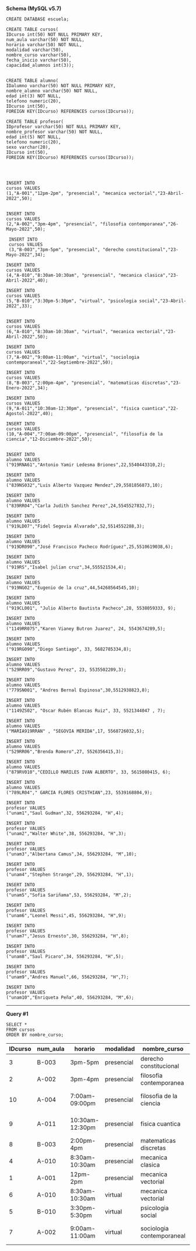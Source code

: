**Schema (MySQL v5.7)**

    CREATE DATABASE escuela;
    
    CREATE TABLE cursos(
    IDcurso int(50) NOT NULL PRIMARY KEY,
    num_aula varchar(50) NOT NULL,
    horario varchar(50) NOT NULL,
    modalidad varchar(50),
    nombre_curso varchar(50),
    fecha_inicio varchar(50),
    capacidad_alumnos int(3));
    
    
    CREATE TABLE alumno(
    IDalumno varchar(50) NOT NULL PRIMARY KEY,
    nombre_alumno varchar(50) NOT NULL,
    edad int(3) NOT NULL,
    telefono numeric(20),
    IDcurso int(50),
    FOREIGN KEY(IDcurso) REFERENCES cursos(IDcurso));
    
    CREATE TABLE profesor(
    IDprofesor varchar(50) NOT NULL PRIMARY KEY,
    nombre_profesor varchar(50) NOT NULL,
    edad int(5) NOT NULL,
    telefono numeric(20),
    sexo varchar(20),
    IDcurso int(50),
    FOREIGN KEY(IDcurso) REFERENCES cursos(IDcurso));
    
    
    
    
    INSERT INTO
    cursos VALUES
    (1,"A-001","12pm-2pm", "presencial", "mecanica vectorial","23-Abril-2022",50);
    
    
    INSERT INTO
    cursos VALUES
    (2,"A-002","3pm-4pm", "presencial", "filosofia contemporanea","26-Mayo-2022",50);
     
     INSERT INTO
     cursos VALUES
     (3,"B-003","3pm-5pm", "presencial", "derecho constitucional","23-Mayo-2022",34);
    
    INSERT INTO
    cursos VALUES
    (4,"A-010","8:30am-10:30am", "presencial", "mecanica clasica","23-Abril-2022",40);
    
    INSERT INTO
    cursos VALUES
    (5,"B-010","3:30pm-5:30pm", "virtual", "psicologia social","23-Abril-2022",33);
    
    
    INSERT INTO
    cursos VALUES
    (6,"A-010","8:30am-10:30am", "virtual", "mecanica vectorial","23-Abril-2022",50);
    
    INSERT INTO
    cursos VALUES
    (7,"A-002","9:00am-11:00am", "virtual", "sociologia contemporaneal","22-Septiembre-2022",50);
    
    INSERT INTO
    cursos VALUES
    (8,"B-003","2:00pm-4pm", "presencial", "matematicas discretas","23-Enero-2022",34);
    
    INSERT INTO
    cursos VALUES
    (9,"A-011","10:30am-12:30pm", "presencial", "fisica cuantica","22-Agostol-2022",40);
    
    INSERT INTO
    cursos VALUES
    (10,"A-004","7:00am-09:00pm", "presencial", "filosofia de la ciencia","12-Diciembre-2022",50);
    
    
    INSERT INTO
    alumno VALUES
    ("919RNA61","Antonio Yamir Ledesma Briones",22,5540443310,2);
    
    INSERT INTO
    alumno VALUES
    ("839NS032","Luis Alberto Vazquez Mendez",29,5581856873,10);
    
    INSERT INTO
    alumno VALUES
    ("839RR04","Carla Judith Sanchez Perez",24,5545527832,7);
    
    INSERT INTO
    alumno VALUES
    ("919LD07","Fidel Segovia Alvarado",52,5514552288,3);
    
    INSERT INTO
    alumno VALUES
    ("919DR090","José Francisco Pacheco Rodríguez",25,5510619038,6);
    
    INSERT INTO
    alumno VALUES
    ("919RS","Isabel julian cruz",34,555521534,4);
    
    INSERT INTO
    alumno VALUES
    ("919NG02","Eugenio de la cruz",44,54268564545,10);
    
    INSERT INTO
    alumno VALUES
    ("919CL001", "Julio Alberto Bautista Pacheco",28, 5538059333, 9);
    
    INSERT INTO
    alumno VALUES
    ("1149RR075","Karen Vianey Butron Juarez", 24, 5543674289,5);
    
    INSERT INTO
    alumno VALUES
    ("919RG090","Diego Santiago", 33, 5682785334,8);
    
    INSERT INTO
    alumno VALUES
    ("529RR09","Gustavo Perez", 23, 5535502209,3);
    
    INSERT INTO
    alumno VALUES
    ("779SN001", "Andres Bernal Espinosa",30,5512938823,8);
    
    INSERT INTO
    alumno VALUES
    ("1149ZS02", "Oscar Rubén Blancas Ruiz", 33, 5521344047 , 7);
    
    INSERT INTO
    alumno VALUES
    ("MARIA919RRAN" , "SEGOVIA MERIDA",17, 5568726032,5);
    
    INSERT INTO
    alumno VALUES
    ("529RR06","Brenda Romero",27, 5526356415,3);
    
    INSERT INTO
    alumno VALUES
    ("879RV010","CEDILLO MARILES IVAN ALBERTO", 33, 5615080415, 6);
    
    INSERT INTO
    alumno VALUES
    ("789LR04"," GARCIA FLORES CRISTHIAN",23, 5539168804,9);
    
    INSERT INTO
    profesor VALUES
    ("unam1","Saul Gudman",32, 556293284, "H",4);
    
    INSERT INTO
    profesor VALUES
    ("unam2","Walter White",38, 556293284, "H",3);
    
    INSERT INTO
    profesor VALUES
    ("unam3","Albertana Camus",34, 556293284, "M",10);
    
    INSERT INTO
    profesor VALUES
    ("unam4","Stephen Strange",29, 556293284, "H",1);
    
    INSERT INTO
    profesor VALUES
    ("unam5","Sofia Sariñama",53, 556293284, "M",2);
    
    INSERT INTO
    profesor VALUES
    ("unam6","Leonel Messi",45, 556293284, "H",9);
    
    INSERT INTO
    profesor VALUES
    ("unam7","Jesus Ernesto",30, 556293284, "H",8);
    
    INSERT INTO
    profesor VALUES
    ("unam8","Saul Picaro",34, 556293284, "H",5);
    
    INSERT INTO
    profesor VALUES
    ("unam9","Andres Manuel",66, 556293284, "H",7);
    
    INSERT INTO
    profesor VALUES
    ("unam10","Enriqueta Peña",40, 556293284, "M",6);
    

---

**Query #1**

    SELECT *
    FROM cursos
    ORDER BY nombre_curso;

| IDcurso | num_aula | horario         | modalidad  | nombre_curso              | fecha_inicio       | capacidad_alumnos |
| ------- | -------- | --------------- | ---------- | ------------------------- | ------------------ | ----------------- |
| 3       | B-003    | 3pm-5pm         | presencial | derecho constitucional    | 23-Mayo-2022       | 34                |
| 2       | A-002    | 3pm-4pm         | presencial | filosofia contemporanea   | 26-Mayo-2022       | 50                |
| 10      | A-004    | 7:00am-09:00pm  | presencial | filosofia de la ciencia   | 12-Diciembre-2022  | 50                |
| 9       | A-011    | 10:30am-12:30pm | presencial | fisica cuantica           | 22-Agostol-2022    | 40                |
| 8       | B-003    | 2:00pm-4pm      | presencial | matematicas discretas     | 23-Enero-2022      | 34                |
| 4       | A-010    | 8:30am-10:30am  | presencial | mecanica clasica          | 23-Abril-2022      | 40                |
| 1       | A-001    | 12pm-2pm        | presencial | mecanica vectorial        | 23-Abril-2022      | 50                |
| 6       | A-010    | 8:30am-10:30am  | virtual    | mecanica vectorial        | 23-Abril-2022      | 50                |
| 5       | B-010    | 3:30pm-5:30pm   | virtual    | psicologia social         | 23-Abril-2022      | 33                |
| 7       | A-002    | 9:00am-11:00am  | virtual    | sociologia contemporaneal | 22-Septiembre-2022 | 50                |

